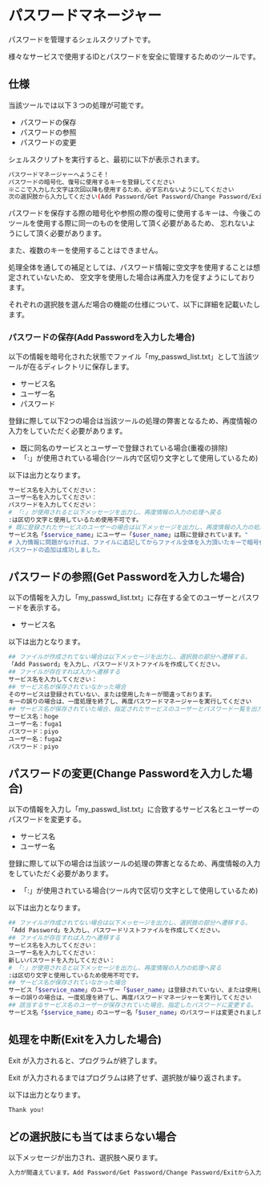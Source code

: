 # パスワードマネージャー
パスワードを管理するシェルスクリプトです。

様々なサービスで使用するIDとパスワードを安全に管理するためのツールです。

## 仕様
当該ツールでは以下３つの処理が可能です。
- パスワードの保存
- パスワードの参照
- パスワードの変更

シェルスクリプトを実行すると、最初に以下が表示されます。

```bash
パスワードマネージャーへようこそ！
パスワードの暗号化、復号に使用するキーを登録してください
※ここで入力した文字は次回以降も使用するため、必ず忘れないようにしてください
次の選択肢から入力してください(Add Password/Get Password/Change Password/Exit)：
```

パスワードを保存する際の暗号化や参照の際の復号に使用するキーは、今後このツールを使用する際に同一のものを使用して頂く必要があるため、
忘れないようにして頂く必要があります。

また、複数のキーを使用することはできません。

処理全体を通しての補足としては、パスワード情報に空文字を使用することは想定されていないため、
空文字を使用した場合は再度入力を促すようにしております。

それぞれの選択肢を選んだ場合の機能の仕様について、以下に詳細を記載いたします。

### パスワードの保存(Add Passwordを入力した場合)
以下の情報を暗号化された状態でファイル「my_passwd_list.txt」として当該ツールが在るディレクトリに保存します。
- サービス名
- ユーザー名
- パスワード

登録に際して以下2つの場合は当該ツールの処理の弊害となるため、再度情報の入力をしていただく必要があります。
- 既に同名のサービスとユーザーで登録されている場合(重複の排除)
- 「:」が使用されている場合(ツール内で区切り文字として使用しているため)

以下は出力となります。
```bash
サービス名を入力してください：
ユーザー名を入力してください：
パスワードを入力してください：
# 「:」が使用されると以下メッセージを出力し、再度情報の入力の処理へ戻る
:は区切り文字と使用しているため使用不可です。
# 既に登録されたサービスのユーザーの場合は以下メッセージを出力し、再度情報の入力の処理へ戻る
サービス名「$service_name」にユーザー「$user_name」は既に登録されています。"
# 入力情報に問題がなければ、ファイルに追記してからファイル全体を入力頂いたキーで暗号化する。
パスワードの追加は成功しました。
```

## パスワードの参照(Get Passwordを入力した場合)
以下の情報を入力し「my_passwd_list.txt」に存在する全てのユーザーとパスワードを表示する。
- サービス名

以下は出力となります。
```bash
## ファイルが作成されてない場合は以下メッセージを出力し、選択肢の部分へ遷移する。
「Add Password」を入力し、パスワードリストファイルを作成してください。
## ファイルが存在すれば入力へ遷移する
サービス名を入力してください：
## サービス名が保存されていなかった場合
そのサービスは登録されていない、または使用したキーが間違っております。
キーの誤りの場合は、一度処理を終了し、再度パスワードマネージャーを実行してください
## サービス名が保存されていた場合、指定されたサービスのユーザーとパスワード一覧を出力
サービス名：hoge
ユーザー名：fuga1
パスワード：piyo
ユーザー名：fuga2
パスワード：piyo
```

## パスワードの変更(Change Passwordを入力した場合)
以下の情報を入力し「my_passwd_list.txt」に合致するサービス名とユーザーのパスワードを変更する。
- サービス名
- ユーザー名

登録に際して以下の場合は当該ツールの処理の弊害となるため、再度情報の入力をしていただく必要があります。
- 「:」が使用されている場合(ツール内で区切り文字として使用しているため)

以下は出力となります。
```bash
## ファイルが作成されてない場合は以下メッセージを出力し、選択肢の部分へ遷移する。
「Add Password」を入力し、パスワードリストファイルを作成してください。
## ファイルが存在すれば入力へ遷移する
サービス名を入力してください：
ユーザー名を入力してください：
新しいパスワードを入力してください：
# 「:」が使用されると以下メッセージを出力し、再度情報の入力の処理へ戻る
:は区切り文字と使用しているため使用不可です。
## サービス名が保存されていなかった場合
サービス「$service_name」のユーザー「$user_name」は登録されていない、または使用したキーが間違っております。
キーの誤りの場合は、一度処理を終了し、再度パスワードマネージャーを実行してください
## 該当するサービス名のユーザーが保存されていた場合、指定したパスワードに変更する。
サービス名「$service_name」のユーザー名「$user_name」のパスワードは変更されました。
```

## 処理を中断(Exitを入力した場合)
Exit が入力されると、プログラムが終了します。

Exit が入力されるまではプログラムは終了せず、選択肢が繰り返されます。

以下は出力となります。
```bash
Thank you!
```
## どの選択肢にも当てはまらない場合
以下メッセージが出力され、選択肢へ戻ります。
```bash
入力が間違えています。Add Password/Get Password/Change Password/Exitから入力してください
```
